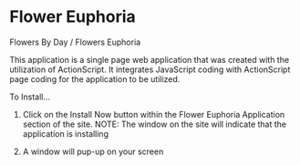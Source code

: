 Flower Euphoria
============================

Flowers By Day / Flowers Euphoria

This application is a single page web application that was created with the utilization of ActionScript.
It integrates JavaScript coding with ActionScript page coding for the application to be utilized.

To Install...

1. Click on the Install Now button within the Flower Euphoria Application section of the site.
    NOTE: The window on the site will indicate that the application is installing

2. A window will pup-up on your screen